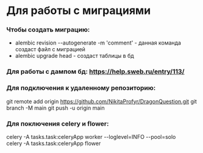 # Для работы с миграциями


### Чтобы создать миграцию:
- alembic revision --autogenerate -m 'comment' -
данная команда создаст файл с миграцией
- alembic upgrade head - создаст таблицы в бд

### Для работы с дампом бд: https://help.sweb.ru/entry/113/

### Для подключения к удаленному репозиторию: 
git remote add origin https://github.com/NikitaProfyr/DragonQuestion.git
git branch -M main
git push -u origin main

### Для поключения celery и flower:
celery -A tasks.task:celeryApp worker --loglevel=INFO --pool=solo  
celery -A tasks.task:celeryApp flower
